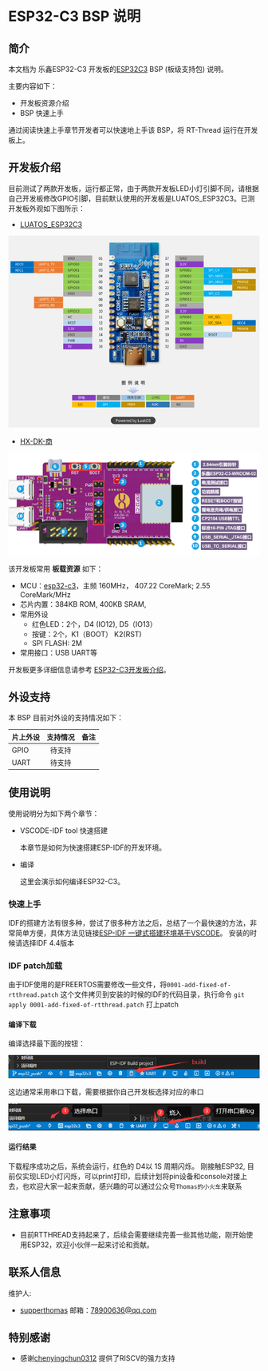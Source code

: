
# ESP32-C3 BSP 说明

## 简介

本文档为 乐鑫ESP32-C3 开发板的[ESP32C3](http://luatos.com/t/esp32c3) BSP (板级支持包) 说明。

主要内容如下：

- 开发板资源介绍
- BSP 快速上手

通过阅读快速上手章节开发者可以快速地上手该 BSP，将 RT-Thread 运行在开发板上。

## 开发板介绍

目前测试了两款开发板，运行都正常，由于两款开发板LED小灯引脚不同，请根据自己开发板修改GPIO引脚，目前默认使用的开发板是LUATOS_ESP32C3。已测开发板外观如下图所示：

- [LUATOS_ESP32C3](https://wiki.luatos.com/chips/esp32c3/board.html)

![LUATOS_ESP32C3](images/luatos_esp32c3.png)

- [HX-DK-商](https://docs.wireless-tech.cn/doc/7/)

![hongxu](images/hx_shang.png)



该开发板常用 **板载资源** 如下：

- MCU：[esp32-c3](https://www.espressif.com/sites/default/files/documentation/esp32-c3_datasheet_en.pdf)，主频  160MHz， 407.22 CoreMark; 2.55  CoreMark/MHz
- 芯片内置：384KB ROM,  400KB SRAM,
- 常用外设
  - 红色LED：2个，D4 (IO12), D5（IO13）
  - 按键：2个，K1（BOOT） K2(RST)
  - SPI FLASH: 2M 
- 常用接口：USB UART等

开发板更多详细信息请参考 [ESP32-C3开发板介绍](https://wiki.luatos.com/chips/esp32c3/board.html)。

## 外设支持

本 BSP 目前对外设的支持情况如下：

| **片上外设**      | **支持情况** | **备注**                              |
| :----------------- | :----------: | :------------------------------------- |
| GPIO              |     待支持     |  |
| UART              |     待支持     |                                 |

## 使用说明

使用说明分为如下两个章节：

- VSCODE-IDF tool 快速搭建

    本章节是如何为快速搭建ESP-IDF的开发环境。

- 编译

    这里会演示如何编译ESP32-C3。


### 快速上手

IDF的搭建方法有很多种，尝试了很多种方法之后，总结了一个最快速的方法，非常简单方便，具体方法见链接[ESP-IDF 一键式搭建环境基于VSCODE](https://blog.csdn.net/lt6210925/article/details/123699249)。 安装的时候请选择IDF 4.4版本

### IDF patch加载

由于IDF使用的是FREERTOS需要修改一些文件，将`0001-add-fixed-of-rtthread.patch` 这个文件拷贝到安装的时候的IDF的代码目录，执行命令 `git apply 0001-add-fixed-of-rtthread.patch` 打上patch

#### 编译下载

编译选择最下面的按钮：

![build](images/build.png)

这边通常采用串口下载，需要根据你自己开发板选择对应的串口

![burn](images/burn.png)

#### 运行结果

下载程序成功之后，系统会运行，红色的 D4以 1S 周期闪烁。
刚接触ESP32, 目前仅实现LED小灯闪烁，可以print打印，后续计划将pin设备和console对接上去，也欢迎大家一起来贡献，感兴趣的可以通过公众号`Thomas的小火车`来联系

## 注意事项

- 目前RTTHREAD支持起来了，后续会需要继续完善一些其他功能，刚开始使用ESP32，欢迎小伙伴一起来讨论和贡献。

## 联系人信息

维护人:

-  [supperthomas](https://github.com/supperthomas) 邮箱：<78900636@qq.com>

## 特别感谢

- 感谢[chenyingchun0312](https://github.com/chenyingchun0312) 提供了RISCV的强力支持
